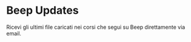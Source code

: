 # Beep Updates
Ricevi gli ultimi file caricati nei corsi che segui su Beep direttamente via email.


